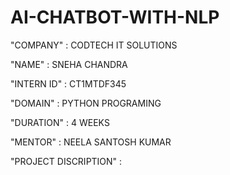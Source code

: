 # AI-CHATBOT-WITH-NLP

"COMPANY" : CODTECH IT SOLUTIONS

"NAME" : SNEHA CHANDRA

"INTERN ID" : CT1MTDF345

"DOMAIN" : PYTHON PROGRAMING

"DURATION" : 4 WEEKS

"MENTOR" : NEELA SANTOSH KUMAR

"PROJECT DISCRIPTION" :
